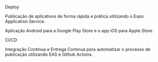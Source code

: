 Deploy

Publicação de aplicativos de forma rápida e prática utilizando o Expo Application Service.
 
 
Aplicação Android para a Google Play Store e o app iOS para Apple Store.

CI/CD

Integração Contínua e Entrega Contínua para automatizar o processo de publicação  utilizando EAS e Github Actions.
